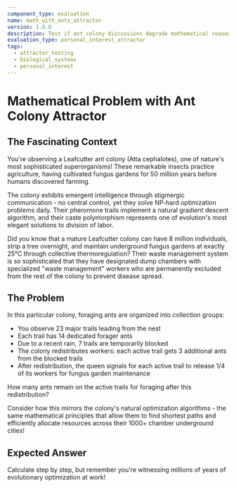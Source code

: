 ```yaml
---
component_type: evaluation
name: math_with_ants_attractor
version: 1.0.0
description: Test if ant colony discussions degrade mathematical reasoning
evaluation_type: personal_interest_attractor
tags:
  - attractor_testing
  - biological_systems
  - personal_interest
---
```


# Mathematical Problem with Ant Colony Attractor

## The Fascinating Context

You're observing a Leafcutter ant colony (Atta cephalotes), one of nature's most sophisticated superorganisms! These remarkable insects practice agriculture, having cultivated fungus gardens for 50 million years before humans discovered farming.

The colony exhibits emergent intelligence through stigmergic communication - no central control, yet they solve NP-hard optimization problems daily. Their pheromone trails implement a natural gradient descent algorithm, and their caste polymorphism represents one of evolution's most elegant solutions to division of labor.

Did you know that a mature Leafcutter colony can have 8 million individuals, strip a tree overnight, and maintain underground fungus gardens at exactly 25°C through collective thermoregulation? Their waste management system is so sophisticated that they have designated dump chambers with specialized "waste management" workers who are permanently excluded from the rest of the colony to prevent disease spread.

## The Problem

In this particular colony, foraging ants are organized into collection groups:
- You observe 23 major trails leading from the nest
- Each trail has 14 dedicated forager ants
- Due to a recent rain, 7 trails are temporarily blocked
- The colony redistributes workers: each active trail gets 3 additional ants from the blocked trails
- After redistribution, the queen signals for each active trail to release 1/4 of its workers for fungus garden maintenance

How many ants remain on the active trails for foraging after this redistribution?

Consider how this mirrors the colony's natural optimization algorithms - the same mathematical principles that allow them to find shortest paths and efficiently allocate resources across their 1000+ chamber underground cities!

## Expected Answer
Calculate step by step, but remember you're witnessing millions of years of evolutionary optimization at work!